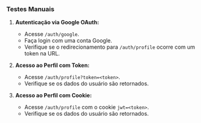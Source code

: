 ### Testes Manuais

1. **Autenticação via Google OAuth:**

   - Acesse `/auth/google`.
   - Faça login com uma conta Google.
   - Verifique se o redirecionamento para `/auth/profile` ocorre com um token na URL.

2. **Acesso ao Perfil com Token:**

   - Acesse `/auth/profile?token=<token>`.
   - Verifique se os dados do usuário são retornados.

3. **Acesso ao Perfil com Cookie:**
   - Acesse `/auth/profile` com o cookie `jwt=<token>`.
   - Verifique se os dados do usuário são retornados.
